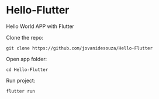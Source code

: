 # Hello-Flutter


Hello World APP with Flutter


Clone the repo:

`git clone https://github.com/jovanidesouza/Hello-Flutter`

Open app folder:

`cd Hello-Flutter`

Run project:

`flutter run`
